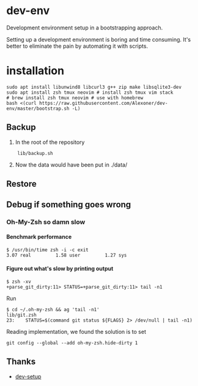 # dev-env
Development environment setup in a bootstrapping approach.

Setting up a development environment is boring and time consuming. It's better to eliminate the pain
by automating it with scripts.

# installation
```shell
sudo apt install libunwind8 libcurl3 g++ zip make libsqlite3-dev
sudo apt install zsh tmux neovim # install zsh tmux vim stack
# brew install zsh tmux neovim # use with homebrew
bash <(curl https://raw.githubusercontent.com/Alexoner/dev-env/master/bootstrap.sh -L)
```

## Backup
1. In the root of the repository
```shell
    lib/backup.sh
```
2. Now the data would have been put in ./data/


## Restore

## Debug if something goes wrong

### Oh-My-Zsh so damn slow

#### Benchmark performance

    $ /usr/bin/time zsh -i -c exit
    3.07 real         1.58 user         1.27 sys

#### Figure out what's slow by printing output

    $ zsh -xv
    +parse_git_dirty:11> STATUS=+parse_git_dirty:11> tail -n1

Run

    $ cd ~/.oh-my-zsh && ag 'tail -n1'
    lib/git.zsh
    23:    STATUS=$(command git status ${FLAGS} 2> /dev/null | tail -n1)

Reading implementation, we found the solution is to set

    git config --global --add oh-my-zsh.hide-dirty 1

## Thanks
- [dev-setup](https://github.com/donnemartin/dev-setup)
